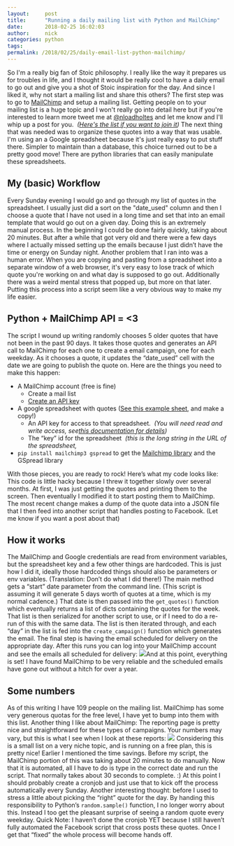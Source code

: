 ```yaml
---
layout:     post
title:      "Running a daily mailing list with Python and MailChimp"
date:       2018-02-25 16:02:03
author:     nick
categories: python
tags:  
permalink: /2018/02/25/daily-email-list-python-mailchimp/
---
```

So I'm a really big fan of Stoic philosophy. I really like the way it prepares us for troubles in life, and I thought it would be really cool to have a daily email to go out and give you a shot of Stoic inspiration for the day. And since I liked it, why not start a mailing list and share this others? The first step was to go to [MailChimp](https://mailchimp.com) and setup a mailing list. Getting people on to your mailing list is a huge topic and I won't really go into detail here but if you're interested to learn more tweet me at [@nloadholtes](https://twitter.com/nloadholtes) and let me know and I'll whip up a post for you.  _([Here's the list if you want to join it](https://heroicinspiration.com/daily-stoic-inspiration))_ The next thing that was needed was to organize these quotes into a way that was usable. I'm using an a Google spreadsheet because it's just really easy to put stuff there. Simpler to maintain than a database, this choice turned out to be a pretty good move! There are python libraries that can easily manipulate these spreadsheets. 

## My (basic) Workflow

Every Sunday evening I would go and go through my list of quotes in the spreadsheet. I usually just did a sort on the "date_used" column and then I choose a quote that I have not used in a long time and set that into an email template that would go out on a given day. Doing this is an extremely manual process. In the beginning I could be done fairly quickly, taking about 20 minutes. But after a while that got very old and there were a few days where I actually missed setting up the emails because I just didn’t have the time or energy on Sunday night. Another problem that I ran into was a human error. When you are copying and pasting from a spreadsheet into a separate window of a web browser, it's very easy to lose track of which quote you're working on and what day is supposed to go out. Additionally there was a weird mental stress that popped up, but more on that later. Putting this process into a script seem like a very obvious way to make my life easier. 

## Python + MailChimp API = <3

The script I wound up writing randomly chooses 5 older quotes that have not been in the past 90 days. It takes those quotes and generates an API call to MailChimp for each one to create a email campaign, one for each weekday. As it chooses a quote, it updates the “date_used” cell with the date we are going to publish the quote on. Here are the things you need to make this happen: 

  * A MailChimp account (free is fine) 
    * Create a mail list
    * [Create an API key](https://kb.mailchimp.com/integrations/api-integrations/about-api-keys#Find-or-Generate-Your-API-Key)
  * A google spreadsheet with quotes ([See this example sheet](https://docs.google.com/spreadsheets/d/126_iTXN0eQQSW9w8tUCcVBgQU9-7XPiRybOKpS5ZUKc/edit?usp=sharing), and make a copy!) 
    * An API key for access to that spreadsheet.  _(You will need read and write access, see[this documentation for details](https://github.com/burnash/gspread))_
    * The “key” id for the spreadsheet  _(this is the long string in the URL of the spreadsheet,_
  * `pip install mailchimp3 gspread` to get the [Mailchimp library](https://pypi.python.org/pypi/mailchimp3) and the GSpread library

With those pieces, you are ready to rock! Here’s what my code looks like:  This code is little hacky because I threw it together slowly over several months. At first, I was just getting the quotes and printing them to the screen. Then eventually I modified it to start posting them to MailChimp. The most recent change makes a dump of the quote data into a JSON file that I then feed into another script that handles posting to Facebook. (Let me know if you want a post about that) 

## How it works

The MailChimp and Google credentials are read from environment variables, but the spreadsheet key and a few other things are hardcoded. This is just how I did it, ideally those hardcoded things should also be parameters or env variables. (Translation: Don’t do what I did there!) The main method gets a “start” date parameter from the command line. (This script is assuming it will generate 5 days worth of quotes at a time, which is my normal cadence.) That date is then passed into the `get_quotes()` function which eventually returns a list of dicts containing the quotes for the week. That list is then serialized for another script to use, or if I need to do a re-run of this with the same data. The list is then iterated through, and each “day” in the list is fed into the `create_campaign()` function which generates the email. The final step is having the email scheduled for delivery on the appropriate day. After this runs you can log into your MailChimp account and see the emails all scheduled for delivery: [![](https://ironboundsoftware.com/blog-imgs/uploads/2018/02/Screen-Shot-2018-02-25-at-3.06.01-PM-420x365.png)](https://ironboundsoftware.com/blog-imgs/uploads/2018/02/Screen-Shot-2018-02-25-at-3.06.01-PM.png)And at this point, everything is set! I have found MailChimp to be very reliable and the scheduled emails have gone out without a hitch for over a year. 

## Some numbers

As of this writing I have 109 people on the mailing list. MailChimp has some very generous quotas for the free level, I have yet to bump into them with this list. Another thing I like about MailChimp: The reporting page is pretty nice and straightforward for these types of campaigns. Your numbers may vary, but this is what I see when I look at these reports: [![](https://ironboundsoftware.com/blog-imgs/uploads/2018/02/Screen-Shot-2018-02-25-at-3.10.07-PM.png)](https://ironboundsoftware.com/blog-imgs/uploads/2018/02/Screen-Shot-2018-02-25-at-3.10.07-PM.png) Considering this is a small list on a very niche topic, and is running on a free plan, this is pretty nice! Earlier I mentioned the time savings. Before my script, the MailChimp portion of this was taking about 20 minutes to do manually. Now that it is automated, all I have to do is type in the correct date and run the script. That normally takes about 30 seconds to complete. :) At this point I should probably create a cronjob and just use that to kick off the process automatically every Sunday. Another interesting thought: before I used to stress a little about picking the “right” quote for the day. By handing this responsibility to Python’s `random.sample()` function, I no longer worry about this. Instead I too get the pleasant surprise of seeing a random quote every weekday. Quick Note: I haven’t done the cronjob YET because I still haven’t fully automated the Facebook script that cross posts these quotes. Once I get that “fixed” the whole process will become hands off.  
